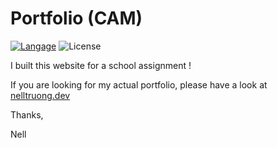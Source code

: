 # Portfolio (CAM)

[![Langage](https://badgen.net/static/Langage/Svelte/ff3e00)](https://svelte.dev/)
![License](https://badgen.net/static/License/MIT/)

I built this website for a school assignment !

If you are looking for my actual portfolio, please have a look at [nelltruong.dev](https://nelltruong.dev/)

Thanks,

Nell